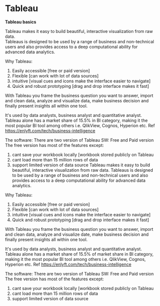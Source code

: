 # Tableau
**Tableau basics**

Tableau makes it easy to build beautiful, interactive visualization from raw data.  
Tableaus is designed to be used by a range of business and non-technical users and also provides access to a deep computational ability for advanced data analytics.

Why Tableau:
1. Easily accessible [free or paid version]
2. Flexible [can work with lot of data sources]
3. intuitive [visual cues and icons make the interface easier to navigate]
4. Quick and robust prototyping [drag and drop interface makes it fast]

With Tableau you frame the business question you want to answer, import and clean data, analyze  and visualize data, make business decision and finally present insights all within one tool.

It's used by data analysts, business analyst and quantitative analyst.  
Tableau alone has a market share of 15.5% in BI category, making it the most popular BI tool among others i.e. QlikView, Cognos, Hyperion etc. Ref https://enlyft.com/tech/business-intelligence

The software:
There are two version of Tableau SW: Free and Paid version  
The free version has most of the features except:  
1. cant save your workbook locally [workbook stored publicly on Tableau
2. cant load more than 15 million rows of data
3. support limited version of data source
Tableau makes it easy to build beautiful, interactive visualization from raw data.
Tableaus is designed to be used by a range of business and non-technical users and also provides access to a deep computational ability for advanced data analytics.

Why Tableau:
1. Easily accessible [free or paid version]
2. Flexible [can work with lot of data sources]
3. intuitive [visual cues and icons make the interface easier to navigate]
4. Quick and robust prototyping [drag and drop interface makes it fast]

With Tableau you frame the business question you want to answer, import and clean data, analyze  and visualize date, make business decision and finally present insights all within one tool.

It's used by data analysts, business analyst and quantitative analyst.  
Tableau alone has a market share of 15.5% of market share in BI category, making it the most popular BI tool among others i.e. QlikView, Cognos, Hyperion etc. Ref https://enlyft.com/tech/business-intelligence

The software:
There are two version of Tableau SW: Free and Paid version  
The free version has most of the features except:  
1. cant save your workbook locally [workbook stored publicly on Tableau
2. cant load more than 15 million rows of data
3. support limited version of data source
